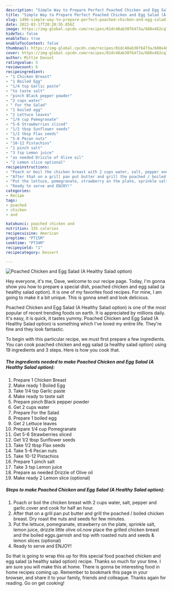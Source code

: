 ```yaml
---
description: "Simple Way to Prepare Perfect Poached Chicken and Egg Salad (A Healthy Salad option)"
title: "Simple Way to Prepare Perfect Poached Chicken and Egg Salad (A Healthy Salad option)"
slug: 1496-simple-way-to-prepare-perfect-poached-chicken-and-egg-salad-a-healthy-salad-option
date: 2022-02-17T20:20:55.856Z
image: https://img-global.cpcdn.com/recipes/01dc48ab3076473a/680x482cq70/poached-chicken-and-egg-salad-a-healthy-salad-option-recipe-main-photo.jpg
hideToc: false
enableToc: true
enableTocContent: false
thumbnail: https://img-global.cpcdn.com/recipes/01dc48ab3076473a/680x482cq70/poached-chicken-and-egg-salad-a-healthy-salad-option-recipe-main-photo.jpg
cover: https://img-global.cpcdn.com/recipes/01dc48ab3076473a/680x482cq70/poached-chicken-and-egg-salad-a-healthy-salad-option-recipe-main-photo.jpg
author: Mittie Daniel
ratingvalue: 5
reviewcount: 6
recipeingredient:
- "1 Chicken Breast"
- "1 Boiled Egg"
- "1/4 tsp Garlic paste"
- "to taste salt"
- "pinch Black pepper powder"
- "2 cups water"
- " For the Salad"
- "1 boiled egg"
- "2 Lettuce leaves"
- "1/4 cup Pomegranate"
- "5-6 Strawberries sliced"
- "1/2 tbsp Sunflower seeds"
- "1/2 tbsp Flax seeds"
- "5-6 Pecan nuts"
- "10-12 Pistachios"
- "1 pinch salt"
- "3 tsp Lemon juice"
- "as needed Drizzle of Olive oil"
- "2 Lemon slice optional"
recipeinstructions:
- "Poach or boil the chicken breast with 2 cups water, salt, pepper and garlic.cover and cook for half an hour."
- "After that on a grill pan put butter and grill the poached / boiled chicken breast. Dry roast the nuts and seeds for few minutes."
- "Put the lettuce, pomegranate, strawberry on the plate, sprinkle salt, lemon juice, drizzle little olive oil.now place the grilled chicken breast and the boiled eggs.garnish and top with roasted nuts and seeds &amp; lemon slices (optional)"
- "Ready to serve and ENJOY!"
categories:
- Recipe
tags:
- poached
- chicken
- and

katakunci: poached chicken and 
nutrition: 155 calories
recipecuisine: American
preptime: "PT15M"
cooktime: "PT34M"
recipeyield: "1"
recipecategory: Dessert

---
```



![Poached Chicken and Egg Salad (A Healthy Salad option)](https://img-global.cpcdn.com/recipes/01dc48ab3076473a/680x482cq70/poached-chicken-and-egg-salad-a-healthy-salad-option-recipe-main-photo.jpg)

Hey everyone, it's me, Dave, welcome to our recipe page. Today, I'm gonna show you how to prepare a special dish, poached chicken and egg salad (a healthy salad option). It is one of my favorites food recipes. For mine, I am going to make it a bit unique. This is gonna smell and look delicious.



Poached Chicken and Egg Salad (A Healthy Salad option) is one of the most popular of recent trending foods on earth. It is appreciated by millions daily. It's easy, it is quick, it tastes yummy. Poached Chicken and Egg Salad (A Healthy Salad option) is something which I've loved my entire life. They're fine and they look fantastic.


To begin with this particular recipe, we must first prepare a few ingredients. You can cook poached chicken and egg salad (a healthy salad option) using 19 ingredients and 3 steps. Here is how you cook that.

<!--inarticleads1-->

##### The ingredients needed to make Poached Chicken and Egg Salad (A Healthy Salad option):

1. Prepare 1 Chicken Breast
1. Make ready 1 Boiled Egg
1. Take 1/4 tsp Garlic paste
1. Make ready to taste salt
1. Prepare pinch Black pepper powder
1. Get 2 cups water
1. Prepare  For the Salad
1. Prepare 1 boiled egg
1. Get 2 Lettuce leaves
1. Prepare 1/4 cup Pomegranate
1. Get 5-6 Strawberries sliced
1. Get 1/2 tbsp Sunflower seeds
1. Take 1/2 tbsp Flax seeds
1. Take 5-6 Pecan nuts
1. Take 10-12 Pistachios
1. Prepare 1 pinch salt
1. Take 3 tsp Lemon juice
1. Prepare as needed Drizzle of Olive oil
1. Make ready 2 Lemon slice (optional)




<!--inarticleads2-->

##### Steps to make Poached Chicken and Egg Salad (A Healthy Salad option):

1. Poach or boil the chicken breast with 2 cups water, salt, pepper and garlic.cover and cook for half an hour.
1. After that on a grill pan put butter and grill the poached / boiled chicken breast. Dry roast the nuts and seeds for few minutes.
1. Put the lettuce, pomegranate, strawberry on the plate, sprinkle salt, lemon juice, drizzle little olive oil.now place the grilled chicken breast and the boiled eggs.garnish and top with roasted nuts and seeds &amp; lemon slices (optional)
1. Ready to serve and ENJOY!



So that is going to wrap this up for this special food poached chicken and egg salad (a healthy salad option) recipe. Thanks so much for your time. I am sure you will make this at home. There is gonna be interesting food in home recipes coming up. Remember to bookmark this page in your browser, and share it to your family, friends and colleague. Thanks again for reading. Go on get cooking!
